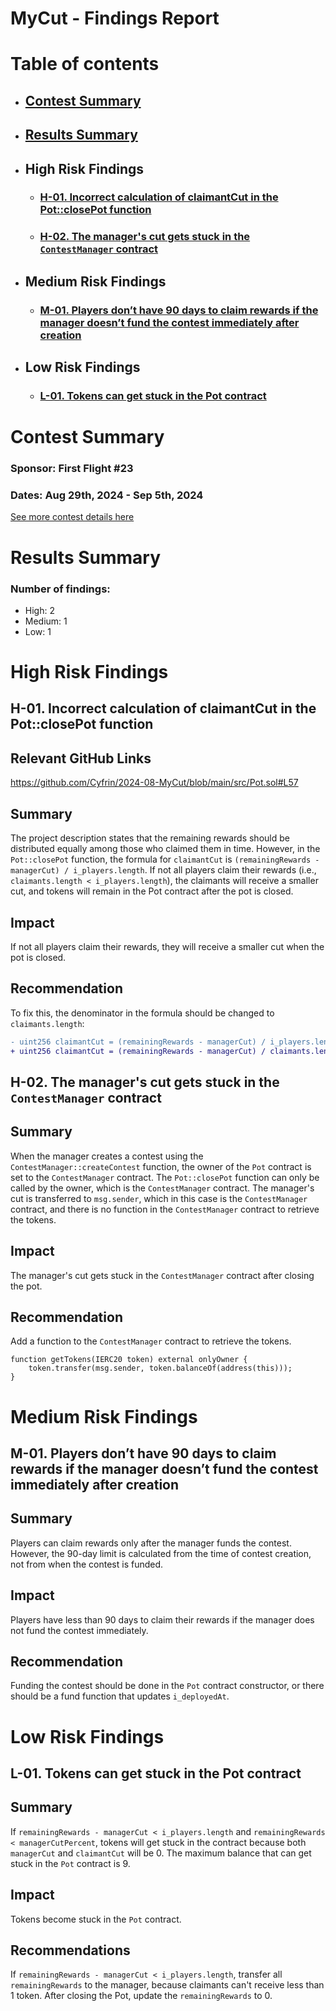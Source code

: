# MyCut - Findings Report

# Table of contents
- ## [Contest Summary](#contest-summary)
- ## [Results Summary](#results-summary)
- ## High Risk Findings
    - ### [H-01. Incorrect calculation of claimantCut in the Pot::closePot function](#H-01)
    - ### [H-02. The manager's cut gets stuck in the `ContestManager` contract](#H-02)
- ## Medium Risk Findings
    - ### [M-01. Players don’t have 90 days to claim rewards if the manager doesn’t fund the contest immediately after creation](#M-01)
- ## Low Risk Findings
    - ### [L-01. Tokens can get stuck in the Pot contract](#L-01)


# <a id='contest-summary'></a>Contest Summary

### Sponsor: First Flight #23

### Dates: Aug 29th, 2024 - Sep 5th, 2024

[See more contest details here](https://codehawks.cyfrin.io/c/2024-08-MyCut)

# <a id='results-summary'></a>Results Summary

### Number of findings:
- High: 2
- Medium: 1
- Low: 1


# High Risk Findings

## <a id='H-01'></a>H-01. Incorrect calculation of claimantCut in the Pot::closePot function            



## Relevant GitHub Links

<https://github.com/Cyfrin/2024-08-MyCut/blob/main/src/Pot.sol#L57>



## Summary

The project description states that the remaining rewards should be distributed equally among those who claimed them in time. However, in the `Pot::closePot` function, the formula for `claimantCut` is `(remainingRewards - managerCut) / i_players.length`. If not all players claim their rewards (i.e., `claimants.length < i_players.length`), the claimants will receive a smaller cut, and tokens will remain in the Pot contract after the pot is closed.

## Impact

If not all players claim their rewards, they will receive a smaller cut when the pot is closed.

## Recommendation

To fix this, the denominator in the formula should be changed to `claimants.length`:

```diff
- uint256 claimantCut = (remainingRewards - managerCut) / i_players.length;
+ uint256 claimantCut = (remainingRewards - managerCut) / claimants.length;
```

## <a id='H-02'></a>H-02. The manager's cut gets stuck in the `ContestManager` contract            



## Summary

When the manager creates a contest using the `ContestManager::createContest` function, the owner of the `Pot` contract is set to the `ContestManager` contract. The `Pot::closePot` function can only be called by the owner, which is the `ContestManager` contract. The manager's cut is transferred to `msg.sender`, which in this case is the `ContestManager` contract, and there is no function in the `ContestManager` contract to retrieve the tokens.

## Impact

The manager's cut gets stuck in the `ContestManager` contract after closing the pot.

## Recommendation

Add a function to the `ContestManager` contract to retrieve the tokens.

```solidity
function getTokens(IERC20 token) external onlyOwner {
	token.transfer(msg.sender, token.balanceOf(address(this)));
}
```

    
# Medium Risk Findings

## <a id='M-01'></a>M-01. Players don’t have 90 days to claim rewards if the manager doesn’t fund the contest immediately after creation            



## Summary

Players can claim rewards only after the manager funds the contest. However, the 90-day limit is calculated from the time of contest creation, not from when the contest is funded.

## Impact

Players have less than 90 days to claim their rewards if the manager does not fund the contest immediately.

## Recommendation

Funding the contest should be done in the `Pot` contract constructor, or there should be a fund function that updates `i_deployedAt`.


# Low Risk Findings

## <a id='L-01'></a>L-01. Tokens can get stuck in the Pot contract            



## Summary

If `remainingRewards - managerCut < i_players.length` and `remainingRewards < managerCutPercent`, tokens will get stuck in the contract because both `managerCut` and `claimantCut` will be 0. The maximum balance that can get stuck in the `Pot` contract is 9.

## Impact

Tokens become stuck in the `Pot` contract.

## Recommendations

If `remainingRewards - managerCut < i_players.length`, transfer all `remainingRewards` to the manager, because claimants can't receive less than 1 token. After closing the Pot, update the `remainingRewards` to 0.



